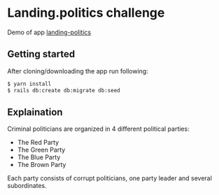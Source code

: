 # Landing.politics challenge
Demo of app [landing-politics](https://landing-politics.herokuapp.com/)

## Getting started

After cloning/downloading the app run following:

```bash
$ yarn install
$ rails db:create db:migrate db:seed
```
## Explaination

Criminal politicians are organized in 4 different political parties:
  - The Red Party
  - The Green Party
  - The Blue Party
  - The Brown Party

Each party consists of corrupt politicians, one party leader and several subordinates.
